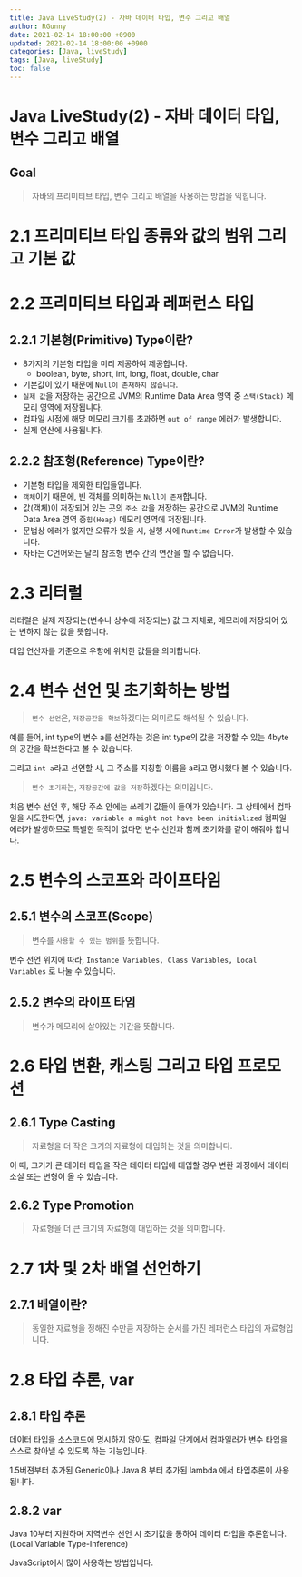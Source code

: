 ```yaml
---
title: Java LiveStudy(2) - 자바 데이터 타입, 변수 그리고 배열
author: RGunny
date: 2021-02-14 18:00:00 +0900
updated: 2021-02-14 18:00:00 +0900
categories: [Java, liveStudy]
tags: [Java, liveStudy]
toc: false
---
```


# Java LiveStudy(2) - 자바 데이터 타입, 변수 그리고 배열

## Goal

> 자바의 프리미티브 타입, 변수 그리고 배열을 사용하는 방법을 익힙니다.

# 2.1 프리미티브 타입 종류와 값의 범위 그리고 기본 값

# 2.2 프리미티브 타입과 레퍼런스 타입

## 2.2.1 기본형(Primitive) Type이란?

- 8가지의 기본형 타입을 미리 제공하여 제공합니다.
  - boolean, byte, short, int, long, float, double, char
- 기본값이 있기 때문에 `Null이 존재하지 않습니다`.
- `실제 값`을 저장하는 공간으로 JVM의 Runtime Data Area 영역 중 `스택(Stack)` 메모리 영역에 저장됩니다.
- 컴파일 시점에 해당 메모리 크기를 초과하면 `out of range` 에러가 발생합니다.
- 실제 연산에 사용됩니다.

## 2.2.2 참조형(Reference) Type이란?

- 기본형 타입을 제외한 타입들입니다.
- `객체`이기 때문에, 빈 객체를 의미하는 `Null이 존재`합니다.
- 값(객체)이 저장되어 있는 곳의 `주소 값`을 저장하는 공간으로 JVM의 Runtime Data Area 영역 중`힙(Heap)` 메모리 영역에 저장됩니다.
- 문법상 에러가 없지만 오류가 있을 시, 실행 시에 `Runtime Error`가 발생할 수 있습니다.
- 자바는 C언어와는 달리 참조형 변수 간의 연산을 할 수 없습니다.

# 2.3 리터럴

리터럴은 실제 저장되는(변수나 상수에 저장되는) 값 그 자체로, 메모리에 저장되어 있는 변하지 않는 값을 뜻합니다.

대입 연산자를 기준으로 우항에 위치한 값들을 의미합니다.

# 2.4 변수 선언 및 초기화하는 방법

> `변수 선언`은, `저장공간을 확보`하겠다는 의미로도 해석될 수 있습니다.

예를 들어, int type의 변수 a를 선언하는 것은 int type의 값을 저장할 수 있는 4byte의 공간을 확보한다고 볼 수 있습니다.

그리고 `int a`라고 선언할 시, 그 주소를 지칭할 이름을 a라고 명시했다 볼 수 있습니다.

> `변수 초기화`는, `저장공간에 값을 저장`하겠다는 의미입니다.

처음 변수 선언 후, 해당 주소 안에는 쓰레기 값들이 들어가 있습니다. 그 상태에서 컴파일을 시도한다면, `java: variable a might not have been initialized` 컴파일 에러가 발생하므로 특별한 목적이 없다면 변수 선언과 함께 초기화를 같이 해줘야 합니다.

# 2.5 변수의 스코프와 라이프타임

## 2.5.1 변수의 스코프(Scope)

> 변수를 `사용할 수 있는 범위`를 뜻합니다.

변수 선언 위치에 따라, `Instance Variables, Class Variables, Local Variables` 로 나눌 수 있습니다.

## 2.5.2 변수의 라이프 타임

> 변수가 메모리에 살아있는 기간을 뜻합니다.

# 2.6 타입 변환, 캐스팅 그리고 타입 프로모션

## 2.6.1 Type Casting

> 자료형을 더 작은 크기의 자료형에 대입하는 것을 의미합니다.

이 때, 크기가 큰 데이터 타입을 작은 데이터 타입에 대입할 경우 변환 과정에서 데이터 소실 또는 변형이 올 수 있습니다.

## 2.6.2 Type Promotion

> 자료형을 더 큰 크기의 자료형에 대입하는 것을 의미합니다.

# 2.7 1차 및 2차 배열 선언하기

## 2.7.1 배열이란?

> 동일한 자료형을 정해진 수만큼 저장하는 순서를 가진 레퍼런스 타입의 자료형입니다.

# 2.8 타입 추론, var

## 2.8.1 타입 추론

데이터 타입을 소스코드에 명시하지 않아도, 컴파일 단계에서 컴파일러가 변수 타입을 스스로 찾아낼 수 있도록 하는 기능입니다.

1.5버젼부터 추가된 Generic이나 Java 8 부터 추가된 lambda 에서 타입추론이 사용됩니다.

## 2.8.2 var

Java 10부터 지원하며 지역변수 선언 시 초기값을 통하여 데이터 타입을 추론합니다. (Local Variable Type-Inference)

JavaScript에서 많이 사용하는 방법입니다.
